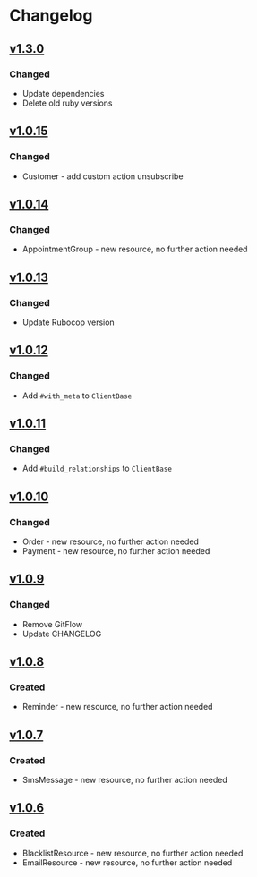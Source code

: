 # Changelog

## [v1.3.0](https://github.com/shore-gmbh/shore-ruby-client/compare/v1.2.0...v1.3.0)
### Changed
- Update dependencies
- Delete old ruby versions

## [v1.0.15](https://github.com/shore-gmbh/shore-ruby-client/compare/v1.0.14...v1.0.15)
### Changed
- Customer - add custom action unsubscribe

## [v1.0.14](https://github.com/shore-gmbh/shore-ruby-client/compare/v1.0.13...v1.0.14)
### Changed
- AppointmentGroup - new resource, no further action needed

## [v1.0.13](https://github.com/shore-gmbh/shore-ruby-client/compare/v1.0.12...v1.0.13)
### Changed
- Update Rubocop version

## [v1.0.12](https://github.com/shore-gmbh/shore-ruby-client/compare/v1.0.11...v1.0.12)
### Changed
- Add `#with_meta` to `ClientBase`

## [v1.0.11](https://github.com/shore-gmbh/shore-ruby-client/compare/v1.0.10...v1.0.11)
### Changed
- Add `#build_relationships` to `ClientBase`

## [v1.0.10](https://github.com/shore-gmbh/shore-ruby-client/compare/v1.0.9...v1.0.10)
### Changed
- Order - new resource, no further action needed
- Payment - new resource, no further action needed

## [v1.0.9](https://github.com/shore-gmbh/shore-ruby-client/compare/v1.0.8...v1.0.9)
### Changed
- Remove GitFlow
- Update CHANGELOG

## [v1.0.8](https://github.com/shore-gmbh/shore-ruby-client/compare/v1.0.7...v1.0.8)
### Created
- Reminder - new resource, no further action needed

## [v1.0.7](https://github.com/shore-gmbh/shore-ruby-client/compare/v1.0.6...v1.0.7)
### Created
- SmsMessage - new resource, no further action needed

## [v1.0.6](https://github.com/shore-gmbh/shore-ruby-client/compare/v1.0.5...v1.0.6)
### Created
- BlacklistResource - new resource, no further action needed
- EmailResource - new resource, no further action needed
